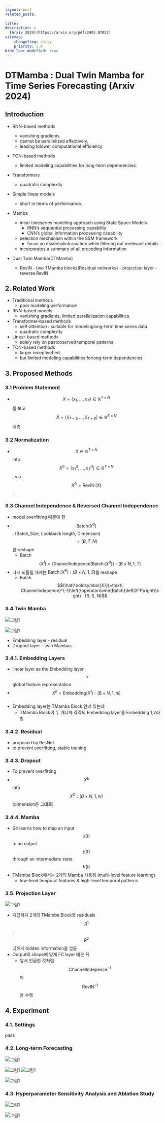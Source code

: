 ```yaml
---
layout: post
related_posts:
  _
title: 
description: >
  [Arxiv 2024](https://arxiv.org/pdf/2405.07022)
sitemap:
    changefreq: daily
    priority: 1.0
hide_last_modified: true
---
```


# DTMamba : Dual Twin Mamba for Time Series Forecasting (Arxiv 2024)

## Introduction

- RNN-based methods
  - vanishing gradients
  - cannot be parallelized effectively,
  - leading tolower computational efficiency
- TCN-based methods
  - limited modeling capabilities for long-term dependencies.
- Transformers
  - quadratic complexity
- Simple linear models
  - short in terms of performance.

- Mamba
  - inear timeseries modeling approach using State Space Models
    - RNN’s sequential processing capability
    - CNN’s global information processing capability
  - selection mechanism within the SSM framework
    - focus on essentialinformation while filtering out irrelevant details
  - incorporates a summary of all preceding information

- Dual Twin Mamba(DTMamba)
  - RevIN - two TMamba blocks(Residual networks) - projection layer - reverse RevIN 

## 2. Related Work

- Traditional methods
  - poor modeling performance
- RNN-based models
  - vanishing gradients, limited parallelization capabilities,
- Transformer-based methods
  - self-attention : suitable for modelinglong-term time series data
  - quadratic complexity
- Linear-based methods
  - solely rely on pastobserved temporal patterns
- TCN-based methods
  - larger receptivefied
  - but limited modeling capabilities forlong-term dependencies

## 3. Proposed Methods

### 3.1 Problem Statement

-  $$X=\left\{x_1, \ldots, x_T\right\} \in \mathbb{R}^{T \times N}$$를 보고 $$\hat{X}=\left\{\hat{x}_{T+1}, \ldots, \hat{x}_{T+S}\right\} \in \mathbb{R}^{S \times N}$$ 예측

### 3.2 Normalization

-  $$X \in \mathbb{R}^{T \times N}$$  into $$X^0=\left\{x_1^0, \ldots, x_T^0\right\} \in \mathbb{R}^{T \times N}$$, via $$X^0=\operatorname{RevIN}(X)$$.

### 3.3 Channel Independence & Reversed Channel Independence 

- model overfitting 때문에 함
- $$\text{Batch}\left(X^0\right)$$:  (Batch_Size, Lookback length, Dimension) $$= (B, T, N)$$ 를 reshape
  - Batch $$\left(X^{\boldsymbol{I}}\right)= \text{ChannelIndepence}\left(\operatorname{Batch}\left(X^0\right)\right) : (B \times N, 1, T)$$
- 다시 되돌릴 때에는 $\operatorname{Batch}\left(X^P\right):(B \times N, 1, S)$를 reshape
  - Batch $$(\hat{\boldsymbol{X}})=\text{ ChannelIndepence}^{-1}\left(\operatorname{Batch}\left(X^P\right)\right) : (B, S, N)$$

### 3.4 Twin Mamba

![그림1](/assets/img/Mamba/DTMamba/fig1.png)

![그림1](/assets/img/Mamba/DTMamba/fig2.png)

- Embedding layer - residual
- Dropout layer - twin Mambas

### 3.4.1. Embedding Layers

- linear layer as the Embedding layer $$\to$$ global feature representation
- $$X^E = \text{Embedding}(X^I):(B \times N, 1, ni)$$.
- Embedding layer는 TMamba Block 안에 있는데
  - TMamba Block이 두 개니까 각각의 Embedding layer를 Embedding 1,2라 함

### 3.4.2. Residual

- proposed by ResNet
- to prevent overfitting, stable training

### 3.4.3. Dropout

- To prevent overfitting
- $$X^E$$ into $$X^D:(B \times N, 1, n i)$$ (dimension은 그대로)

### 3.4.4. Mamba

- S4 learns how to map an input $$x(t)$$ to an output $$y(t)$$ through an intermediate state $$h(t)$$
- TMamba Block에서는 2개의 Mamba 사용됨 (multi-level feature learning)
  - low-level temporal features & high-level temporal patterns

### 3.5. Projection Layer

![그림1](/assets/img/Mamba/DTMamba/algorithm1.png)

- 지금까지 2개의 TMamba Block와 residuals $$R^1$$, $$R^2$$ 더해서 hidden information을 얻음
- Output의 shape에 맞게 FC layer 태운 뒤
  - 앞서 언급한 것처럼 $$\text{ ChannelIndepence}^{-1}$$와 $$\text{RevIN}^{-1}$$을 수행

## 4. Experiment

### 4.1. Settings

pass

### 4.2. Long-term Forecasting

![그림1](/assets/img/Mamba/DTMamba/table1.png)

![그림1](/assets/img/Mamba/DTMamba/table2-1.png)
![그림1](/assets/img/Mamba/DTMamba/table2-2.png)

![그림1](/assets/img/Mamba/DTMamba/table3.png)

### 4.3. Hyperparameter Sensitivity Analysis and Ablation Study

![그림1](/assets/img/Mamba/DTMamba/table4.png)

![그림1](/assets/img/Mamba/DTMamba/table5.png)



